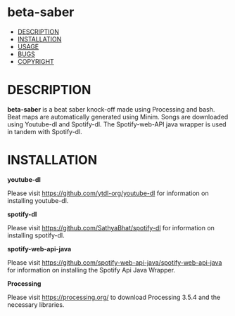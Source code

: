 # beta-saber 

- [DESCRIPTION](#description)
- [INSTALLATION](#installation)
- [USAGE](#usage)
- [BUGS](#bugs)
- [COPYRIGHT](#copyright)

# DESCRIPTION

**beta-saber** is a beat saber knock-off made using Processing and bash. Beat maps are automatically generated using Minim. Songs are downloaded using Youtube-dl and Spotify-dl. The Spotify-web-API java wrapper is used in tandem with Spotify-dl. 

# INSTALLATION

**youtube-dl**

Please visit https://github.com/ytdl-org/youtube-dl for information on installing youtube-dl.

**spotify-dl**

Please visit https://github.com/SathyaBhat/spotify-dl for information on installing spotify-dl.

**spotify-web-api-java**

Please visit https://github.com/spotify-web-api-java/spotify-web-api-java for information on installing the Spotify Api Java Wrapper.

**Processing**

Please visit https://processing.org/ to download Processing 3.5.4 and the necessary libraries.
